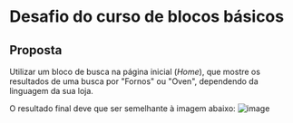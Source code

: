 # Desafio do curso de blocos básicos

## Proposta

Utilizar um bloco de busca na página inicial (_Home_), que mostre os resultados de uma busca por "Fornos" ou "Oven", dependendo da linguagem da sua loja.

O resultado final deve que ser semelhante à imagem abaixo:
![image](https://user-images.githubusercontent.com/43679629/92781730-c41cc180-f37a-11ea-9937-402601db6f7b.png)
